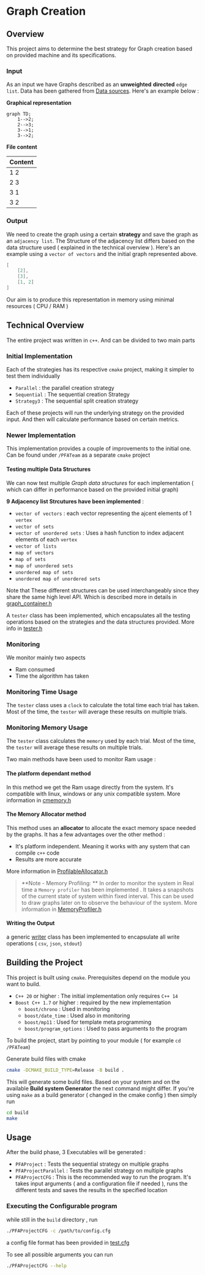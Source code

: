 # Graph Creation

## Overview 

This project aims to determine the best strategy for Graph creation based on provided machine and its specifications.

### Input 

As an input we have Graphs described as an **unweighted** **directed** `edge list`. Data has been gathered from [Data sources](./data_sources). Here's an example below :

**Graphical representation**

```mermaid
graph TD;
    1-->2;
    2-->3;
    3-->1;
    3-->2;

```

**File content**

| Content |
| ------- |
| 1 2     |
| 2 3     |
| 3 1     |
| 3 2     |

### Output 

We need to create the graph using a certain **strategy** and save the graph as an `adjacency list`. The Structure of the adjacency list differs based on the data structure used ( explained in the technical overview ). Here's an example using a `vector of vectors` and the initial graph represented above.

```cpp
[
    [2],
    [3],
    [1, 2]
]
```

Our aim is to produce this representation in memory using minimal resources ( CPU / RAM )


## Technical Overview

The entire project was written in `c++`. And can be divided to two main parts

### Initial Implementation

Each of the strategies has its respective `cmake` project, making it simpler to test them individually

- `Parallel` : the parallel creation strategy
- `Sequential` : The sequential creation Strategy
- `Strategy3` : The sequential split creation strategy

Each of these projects will run the underlying strategy on the provided input. And then will calculate performance based on certain metrics.

### Newer Implementation

This implementation provides a couple of improvements to the initial one. Can be found under `/PFATeam` as a separate `cmake` project


#### Testing multiple Data Structures

We can now test multiple *Graph data structures* for each implementation ( which can differ in performance based on the provided initial graph)

**9 Adjacency list Strcutures have been implemented** : 

- `vector of vectors` : each vector representing the ajcent elements of 1 `vertex`
- `vector of sets`
- `vector of unordered sets` : Uses a hash function to index adjacent elements of each `vertex`
- `vector of lists`
- `map of vectors`
- `map of sets`
- `map of unordered sets`
- `unordered map of sets`
- `unordered map of unordered sets`

Note that These different structures can be used interchangeably since they share the same high level API. Which is described more in details in [graph_container.h](./PFATeam/graph/graph_container.h)

A `tester` class has been implemented, which encapsulates all the testing operations based on the strategies and the data structures provided. More info in [tester.h](./PFATeam/tester.h)


### Monitoring

We monitor mainly two aspects 

- Ram consumed
- Time the algorithm has taken

### Monitoring Time Usage

The `tester` class uses a `clock` to calculate the total time each trial has taken. Most of the time, the `tester` will average these results on multiple trials.

### Monitoring Memory Usage

The `tester` class calculates the `memory` used by each trial. Most of the time, the `tester` will average these results on multiple trials.

Two main methods have been used to monitor Ram usage :

#### The platform dependant method 

In this method we get the Ram usage directly from the system. It's compatible with linux, windows or any unix compatible system. More information in [cmemory.h](./PFATeam/memory/cmemory.h)

#### The Memory Allocator method

This method uses an **allocator** to allocate the exact memory space needed by the graphs. It has a few advantages over the other method : 

- It's platform independent. Meaning it works with any system that can compile `c++` code
- Results are more accurate

More information in [ProfilableAllocator.h](./PFATeam/memory/ProfilableAllocator.h)

> **Note - Memory Profiling: ** In order to monitor the system in Real time a `Memory profiler` has been implemented . It takes a snapshots of the current state of system within fixed interval. This can be used to draw graphs later on to observe the behaviour of the system. More information in [MemoryProfiler.h](./PFATeam/memory/MemoryProfiler.h)

#### Writing the Output

a generic [writer](./PFATeam/writer/writer.h) class has been implemented to encapsulate all write operations ( `csv`, `json`, `stdout`)

## Building the Project

This project is built using `cmake`. Prerequisites depend on the module you want to build.

- `C++ 20` or higher : The initial implementation only requires `C++ 14`
- `Boost C++ 1.7` or higher : required by the new implementation
  - `boost/chrono` : Used in monitoring
  - `boost/date_time` : Used also in monitoring
  - `boost/mp11` : Used for template meta programming
  - `boost/program_options` : Used to pass arguments to the program

To build the project, start by pointing to your module ( for example `cd /PFATeam`) 

Generate build files with cmake 

```bash
cmake -DCMAKE_BUILD_TYPE=Release -B build .
```

This will generate some build files. Based on your system and on the available **Build system Generator** the next command might differ. If you're using `make` as a build generator ( changed in the cmake config ) then simply run

```bash
cd build
make
```


## Usage

After the build phase, 3 Executables will be generated :

- `PFAProject` : Tests the sequential strategy on multiple graphs
- `PFAProjectParallel` : Tests the parallel strategy on multiple graphs
- `PFAProjectCFG` : This is the recommended way to run the program. It's takes input arguments ( and a configuration file if needed ), runs the different tests and saves the results in the specified location

### Executing the Configurable program

while still in the `build` directory , run 

```bash
./PFAProjectCFG -c /path/to/config.cfg
```

a config file format has been provided in [test.cfg](./PFATeam/test.cfg)

To see all possible arguments you can run 

```bash
./PFAProjectCFG --help
```
